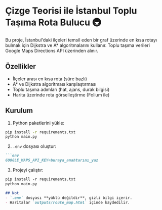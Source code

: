 # Çizge Teorisi ile İstanbul Toplu Taşıma Rota Bulucu 🚇

Bu proje, İstanbul'daki ilçeleri temsil eden bir graf üzerinde en kısa rotayı bulmak için Dijkstra ve A* algoritmalarını kullanır. Toplu taşıma verileri Google Maps Directions API üzerinden alınır.

## Özellikler
- İlçeler arası en kısa rota (süre bazlı)
- A* ve Dijkstra algoritması karşılaştırması
- Toplu taşıma adımları (hat, ajans, durak bilgisi)
- Harita üzerinde rota görselleştirme (Folium ile)

## Kurulum
1. Python paketlerini yükle: 

```bash
pip install -r requirements.txt 
python main.py
``` 

2. `.env` dosyası oluştur:
```markdown
```env
GOOGLE_MAPS_API_KEY=buraya_anahtarını_yaz
```

3. Projeyi çalıştır:
```markdown
pip install -r requirements.txt
python main.py
```

```markdown
## Not
- `.env` dosyası **yüklü değildir**, gizli bilgi içerir.
- Haritalar `outputs/route_map.html` içinde kaydedilir.
```

